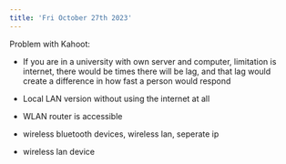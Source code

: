 ```yaml
---
title: 'Fri October 27th 2023'
---
```

Problem with Kahoot:
- If you are in a university with own server and computer, limitation is internet, there would be times there will be lag, and that lag would create a difference in how fast a person would respond
- Local LAN version without using the internet at all
- WLAN router is accessible

- wireless bluetooth devices, wireless lan, seperate ip
- wireless lan device